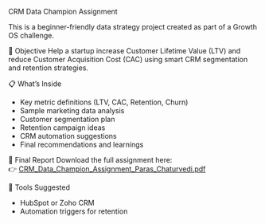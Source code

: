 CRM Data Champion Assignment

This is a beginner-friendly data strategy project created as part of a Growth OS challenge.

🧠 Objective
Help a startup increase Customer Lifetime Value (LTV) and reduce Customer Acquisition Cost (CAC) using smart CRM segmentation and retention strategies.

📋 What’s Inside
- Key metric definitions (LTV, CAC, Retention, Churn)
- Sample marketing data analysis
- Customer segmentation plan
- Retention campaign ideas
- CRM automation suggestions
- Final recommendations and learnings

📄 Final Report
Download the full assignment here:  
👉 [CRM_Data_Champion_Assignment_Paras_Chaturvedi.pdf](CRM_Data_Champion_Assignment_Paras_Chaturvedi.pdf)

 🔧 Tools Suggested
- HubSpot or Zoho CRM
- Automation triggers for retention

